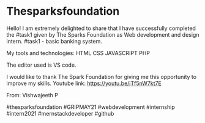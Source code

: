 # Thesparksfoundation

Hello!
I am extremely delighted to share that I have successfully completed the #task1 given by The Sparks Foundation as Web development and design intern. #task1 - basic banking system.

My tools and technologies:
HTML
CSS
JAVASCRIPT
PHP

The editor used is VS code.

I would like to thank The Spark Foundation for giving me this opportunity to improve my skills.
Youtube link: https://youtu.be/iTf5nW7kt7E

From:
Vishwajeeth P

#thesparksfoundation #GRIPMAY21 #webdevelopment #internship #intern2021 #mernstackdeveloper #github

